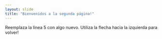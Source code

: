 ```yaml
---
layout: slide
title: "Bienvenidos a la segunda página!"
---
```

Reemplaza la línea 5 con algo nuevo.
Utiliza la flecha hacia la izquierda para volver!
